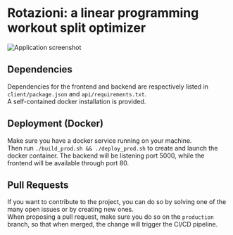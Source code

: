 # Rotazioni: a linear programming workout split optimizer

![Application screenshot](client/public/rotazioni.png)

## Dependencies
Dependencies for the frontend and backend are respectively listed in `client/package.json` and `api/requirements.txt`.\
A self-contained docker installation is provided.

## Deployment (Docker)
Make sure you have a docker service running on your machine.\
Then run `./build_prod.sh && ./deploy_prod.sh` to create and launch the docker container. The backend will be listening port 5000,
while the frontend will be available through port 80.

## Pull Requests
If you want to contribute to the project, you can do so by solving one of the many open issues or by creating new ones.\
When proposing a pull request, make sure you do so on the `production` branch, so that when merged, the change will trigger the CI/CD pipeline.
